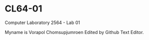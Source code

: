 # CL64-01
Computer Laboratory 2564 - Lab 01

Myname is Vorapol Chomsupjumroen
Edited by Github Text Editor.

